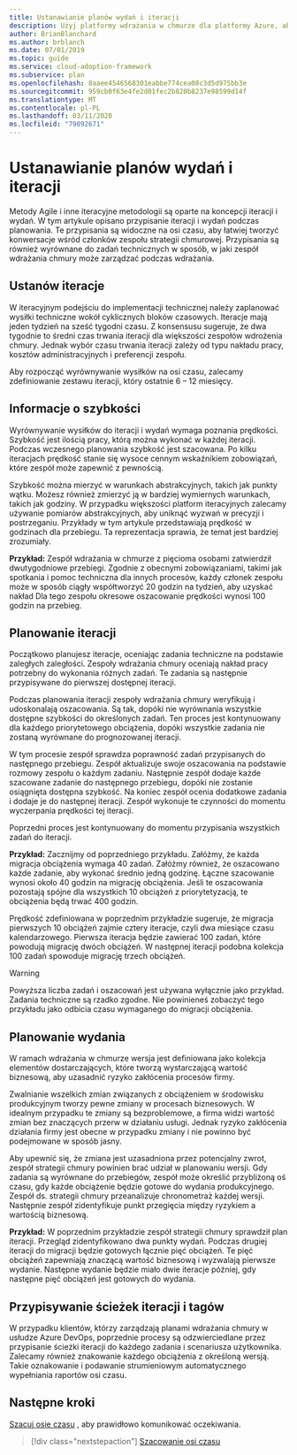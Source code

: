 ```yaml
---
title: Ustanawianie planów wydań i iteracji
description: Użyj platformy wdrażania w chmurze dla platformy Azure, aby dowiedzieć się, jak definiować iteracje i plany wydań, aby ułatwić zarządzanie implementacją.
author: BrianBlanchard
ms.author: brblanch
ms.date: 07/01/2019
ms.topic: guide
ms.service: cloud-adoption-framework
ms.subservice: plan
ms.openlocfilehash: 8aaee4546568301eabbe774cea08c3d5d975bb3e
ms.sourcegitcommit: 959cb0f63e4fe2d01fec2b820b8237e98599d14f
ms.translationtype: MT
ms.contentlocale: pl-PL
ms.lasthandoff: 03/11/2020
ms.locfileid: "79092671"
---
```

# <a name="establish-iterations-and-release-plans"></a>Ustanawianie planów wydań i iteracji

Metody Agile i inne iteracyjne metodologii są oparte na koncepcji iteracji i wydań. W tym artykule opisano przypisanie iteracji i wydań podczas planowania. Te przypisania są widoczne na osi czasu, aby łatwiej tworzyć konwersacje wśród członków zespołu strategii chmurowej. Przypisania są również wyrównane do zadań technicznych w sposób, w jaki zespół wdrażania chmury może zarządzać podczas wdrażania.

## <a name="establish-iterations"></a>Ustanów iteracje

W iteracyjnym podejściu do implementacji technicznej należy zaplanować wysiłki techniczne wokół cyklicznych bloków czasowych. Iteracje mają jeden tydzień na sześć tygodni czasu. Z konsensusu sugeruje, że dwa tygodnie to średni czas trwania iteracji dla większości zespołów wdrożenia chmury. Jednak wybór czasu trwania iteracji zależy od typu nakładu pracy, kosztów administracyjnych i preferencji zespołu.

Aby rozpocząć wyrównywanie wysiłków na osi czasu, zalecamy zdefiniowanie zestawu iteracji, który ostatnie 6 – 12 miesięcy.

## <a name="understand-velocity"></a>Informacje o szybkości

Wyrównywanie wysiłków do iteracji i wydań wymaga poznania prędkości. Szybkość jest ilością pracy, którą można wykonać w każdej iteracji. Podczas wczesnego planowania szybkość jest szacowana. Po kilku iteracjach prędkość stanie się wysoce cennym wskaźnikiem zobowiązań, które zespół może zapewnić z pewnością.

Szybkość można mierzyć w warunkach abstrakcyjnych, takich jak punkty wątku. Możesz również zmierzyć ją w bardziej wymiernych warunkach, takich jak godziny. W przypadku większości platform iteracyjnych zalecamy używanie pomiarów abstrakcyjnych, aby uniknąć wyzwań w precyzji i postrzeganiu. Przykłady w tym artykule przedstawiają prędkość w godzinach dla przebiegu. Ta reprezentacja sprawia, że temat jest bardziej zrozumiały.

**Przykład:** Zespół wdrażania w chmurze z pięcioma osobami zatwierdził dwutygodniowe przebiegi. Zgodnie z obecnymi zobowiązaniami, takimi jak spotkania i pomoc techniczna dla innych procesów, każdy członek zespołu może w sposób ciągły współtworzyć 20 godzin na tydzień, aby uzyskać nakład Dla tego zespołu okresowe oszacowanie prędkości wynosi 100 godzin na przebieg.

## <a name="iteration-planning"></a>Planowanie iteracji

Początkowo planujesz iteracje, oceniając zadania techniczne na podstawie zaległych zaległości. Zespoły wdrażania chmury oceniają nakład pracy potrzebny do wykonania różnych zadań. Te zadania są następnie przypisywane do pierwszej dostępnej iteracji.

Podczas planowania iteracji zespoły wdrażania chmury weryfikują i udoskonalają oszacowania. Są tak, dopóki nie wyrównania wszystkie dostępne szybkości do określonych zadań. Ten proces jest kontynuowany dla każdego priorytetowego obciążenia, dopóki wszystkie zadania nie zostaną wyrównane do prognozowanej iteracji.

W tym procesie zespół sprawdza poprawność zadań przypisanych do następnego przebiegu. Zespół aktualizuje swoje oszacowania na podstawie rozmowy zespołu o każdym zadaniu. Następnie zespół dodaje każde szacowane zadanie do następnego przebiegu, dopóki nie zostanie osiągnięta dostępna szybkość. Na koniec zespół ocenia dodatkowe zadania i dodaje je do następnej iteracji. Zespół wykonuje te czynności do momentu wyczerpania prędkości tej iteracji.

Poprzedni proces jest kontynuowany do momentu przypisania wszystkich zadań do iteracji.

**Przykład:** Zacznijmy od poprzedniego przykładu. Załóżmy, że każda migracja obciążenia wymaga 40 zadań. Załóżmy również, że oszacowano każde zadanie, aby wykonać średnio jedną godzinę. Łączne szacowanie wynosi około 40 godzin na migrację obciążenia. Jeśli te oszacowania pozostają spójne dla wszystkich 10 obciążeń z priorytetyzacją, te obciążenia będą trwać 400 godzin.

Prędkość zdefiniowana w poprzednim przykładzie sugeruje, że migracja pierwszych 10 obciążeń zajmie cztery iteracje, czyli dwa miesiące czasu kalendarzowego. Pierwsza iteracja będzie zawierać 100 zadań, które powodują migrację dwóch obciążeń. W następnej iteracji podobna kolekcja 100 zadań spowoduje migrację trzech obciążeń.

> [!WARNING]
> Powyższa liczba zadań i oszacowań jest używana wyłącznie jako przykład. Zadania techniczne są rzadko zgodne. Nie powinieneś zobaczyć tego przykładu jako odbicia czasu wymaganego do migracji obciążenia.

## <a name="release-planning"></a>Planowanie wydania

W ramach wdrażania w chmurze wersja jest definiowana jako kolekcja elementów dostarczających, które tworzą wystarczającą wartość biznesową, aby uzasadnić ryzyko zakłócenia procesów firmy.

Zwalnianie wszelkich zmian związanych z obciążeniem w środowisku produkcyjnym tworzy pewne zmiany w procesach biznesowych. W idealnym przypadku te zmiany są bezproblemowe, a firma widzi wartość zmian bez znaczących przerw w działaniu usługi. Jednak ryzyko zakłócenia działania firmy jest obecne w przypadku zmiany i nie powinno być podejmowane w sposób jasny.

Aby upewnić się, że zmiana jest uzasadniona przez potencjalny zwrot, zespół strategii chmury powinien brać udział w planowaniu wersji. Gdy zadania są wyrównane do przebiegów, zespół może określić przybliżoną oś czasu, gdy każde obciążenie będzie gotowe do wydania produkcyjnego. Zespół ds. strategii chmury przeanalizuje chronometraż każdej wersji. Następnie zespół zidentyfikuje punkt przegięcia między ryzykiem a wartością biznesową.

**Przykład:** W poprzednim przykładzie zespół strategii chmury sprawdził plan iteracji. Przegląd zidentyfikowano dwa punkty wydań. Podczas drugiej iteracji do migracji będzie gotowych łącznie pięć obciążeń. Te pięć obciążeń zapewniają znaczącą wartość biznesową i wyzwalają pierwsze wydanie. Następne wydanie będzie miało dwie iteracje później, gdy następne pięć obciążeń jest gotowych do wydania.

## <a name="assign-iteration-paths-and-tags"></a>Przypisywanie ścieżek iteracji i tagów

W przypadku klientów, którzy zarządzają planami wdrażania chmury w usłudze Azure DevOps, poprzednie procesy są odzwierciedlane przez przypisanie ścieżki iteracji do każdego zadania i scenariusza użytkownika. Zalecamy również znakowanie każdego obciążenia z określoną wersją. Takie oznakowanie i podawanie strumieniowym automatycznego wypełniania raportów osi czasu.

## <a name="next-steps"></a>Następne kroki

[Szacuj osie czasu](./timelines.md) , aby prawidłowo komunikować oczekiwania.

> [!div class="nextstepaction"]
> [Szacowanie osi czasu](./timelines.md)
